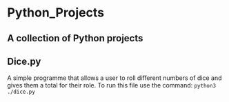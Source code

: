 # Python_Projects

## A collection of Python projects

## Dice.py 
A simple programme that allows a user to roll different numbers of dice and gives them a total for their role. To run this file use the command: 
`python3 ./dice.py`
